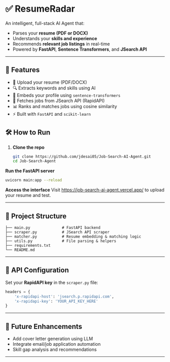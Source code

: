 # ✅ ResumeRadar

An intelligent, full-stack AI Agent that:
- Parses your **resume (PDF or DOCX)**
- Understands your **skills and experience**
- Recommends **relevant job listings** in real-time
- Powered by **FastAPI**, **Sentence Transformers**, and **JSearch API**

---

## 🚀 Features

- 📄 Upload your resume (PDF/DOCX)
- 🔍 Extracts keywords and skills using AI
- 🤖 Embeds your profile using `sentence-transformers`
- 🔗 Fetches jobs from JSearch API (RapidAPI)
- 📊 Ranks and matches jobs using cosine similarity
- ⚡ Built with `FastAPI` and `scikit-learn`

## 🛠️ How to Run

1. **Clone the repo**
   ```bash
   git clone https://github.com/jdesai05/Job-Search-AI-Agent.git
   cd Job-Search-Agent
   ```


**Run the FastAPI server**
   ```bash
   uvicorn main:app --reload
   ```

**Access the interface**
   Visit https://job-search-ai-agent.vercel.app/ to upload your resume and test.

---

## 📂 Project Structure

```
├── main.py              # FastAPI backend
├── scraper.py           # JSearch API scraper
├── matcher.py           # Resume embedding & matching logic
├── utils.py             # File parsing & helpers
├── requirements.txt
└── README.md
```

---

## 🔐 API Configuration

Set your **RapidAPI key** in the `scraper.py` file:

```python
headers = {
    'x-rapidapi-host': 'jsearch.p.rapidapi.com',
    'x-rapidapi-key': 'YOUR_API_KEY_HERE'
}
```

---

## 🧠 Future Enhancements

- Add cover letter generation using LLM
- Integrate email/job application automation
- Skill gap analysis and recommendations

---
